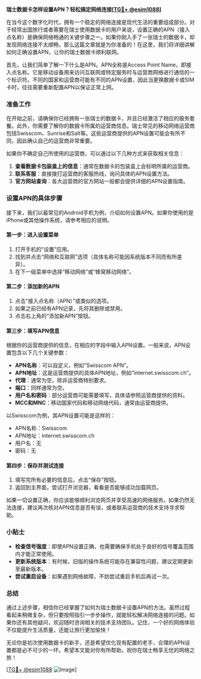 **瑞士数据卡怎样设置APN？轻松搞定网络连接[[TG💪+ @esim1088](https://t.me/s/esim1088)]**

在当今这个数字化时代，拥有一个稳定的网络连接是现代生活的重要组成部分。对于经常出国旅行或者需要在瑞士使用数据卡的用户来说，设置正确的APN（接入点名称）是确保网络畅通的关键步骤之一。如果你刚入手了一张瑞士的数据卡，却发现网络连接不太顺畅，那么这篇文章就是为你准备的！在这里，我们将详细讲解如何正确设置APN，让你的瑞士数据卡顺利联网。

首先，让我们简单了解一下什么是APN。APN全称是Access Point Name，即接入点名称。它是移动设备用来访问互联网或特定服务时与运营商网络进行通信的一个标识符。不同的国家和运营商可能有不同的APN设置，因此当更换数据卡或SIM卡时，往往需要重新配置APN以保证正常上网。

### 准备工作

在开始之前，请确保你已经拥有一张瑞士的数据卡，并且已经激活了相应的服务套餐。此外，你需要了解你的数据卡所属的运营商信息。瑞士常见的移动网络运营商包括Swisscom、Sunrise和Salt等。这些运营商提供的APN设置可能会有所不同，因此确认自己的运营商非常重要。

如果你不确定自己所使用的运营商，可以通过以下几种方式来获取相关信息：

1. **查看数据卡包装盒上的信息**：通常在数据卡的包装盒上会标明所属的运营商。
2. **联系客服**：直接拨打运营商的客服热线，询问具体的APN设置方法。
3. **官方网站查询**：各大运营商的官方网站一般都会提供详细的APN设置指南。

### 设置APN的具体步骤

接下来，我们以最常见的Android手机为例，介绍如何设置APN。如果你使用的是iPhone或其他操作系统，请参考相应的说明。

#### 第一步：进入设置菜单

1. 打开手机的“设置”应用。
2. 找到并点击“网络和互联网”选项（具体名称可能因系统版本不同而有所差异）。
3. 在下一级菜单中选择“移动网络”或“蜂窝移动网络”。

#### 第二步：添加新的APN

1. 点击“接入点名称（APN）”或类似的选项。
2. 如果之前已经有APN记录，先将其删除或禁用。
3. 点击右上角的“添加新APN”按钮。

#### 第三步：填写APN信息

根据你的运营商提供的信息，在相应的字段中输入APN设置。一般来说，APN设置包含以下几个关键参数：

- **APN名称**：可以自定义，例如“Swisscom APN”。
- **APN地址**：这是运营商提供的具体APN地址，例如“internet.swisscom.ch”。
- **代理**：通常为空，除非运营商特别要求。
- **端口**：同样通常为空。
- **用户名和密码**：部分运营商可能需要填写，具体请参照运营商提供的资料。
- **MCC和MNC**：移动国家代码和移动网络代码，通常由运营商提供。

以Swisscom为例，其APN设置可能是这样的：
- APN名称：Swisscom
- APN地址：internet.swisscom.ch
- 用户名：无
- 密码：无

#### 第四步：保存并测试连接

1. 填写完所有必要的信息后，点击“保存”按钮。
2. 返回到主界面，尝试打开浏览器，看看是否能够成功加载网页。

如果一切设置正确，你应该能够顺利浏览网页并享受高速的网络服务。如果仍然无法连接，建议再次核对APN信息是否有误，或者联系运营商的技术支持寻求帮助。

### 小贴士

- **检查信号强度**：即使APN设置正确，也需要确保手机处于良好的信号覆盖范围内才能正常使用。
- **更新系统版本**：有时候，旧版的操作系统可能存在兼容性问题，建议定期更新至最新版本。
- **尝试重启设备**：如果遇到网络故障，不妨尝试重启手机后再试一次。

### 总结

通过上述步骤，相信你已经掌握了如何为瑞士数据卡设置APN的方法。虽然过程看起来稍微复杂，但只要按照指引一步步操作，就能轻松解决网络连接的问题。如果你还有其他疑问，欢迎随时咨询相关的技术支持团队。记住，一个好的网络体验不仅能提升生活质量，还能让旅行更加愉快！

无论你是初次使用数据卡的新手，还是希望优化现有配置的老手，合理的APN设置都是必不可少的一环。希望本文能对你有所帮助，祝你在瑞士畅享无忧的网络之旅！

[[TG💪+ @esim1088](https://t.me/s/esim1088) ![Image](https://i.postimg.cc/4NQfJmqS/Snipaste-2025-05-13-00-14-12.png)]